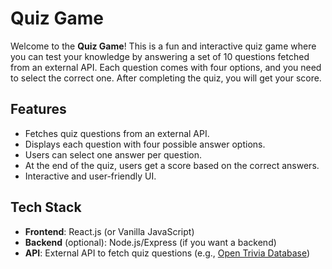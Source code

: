 # Quiz Game

Welcome to the **Quiz Game**! This is a fun and interactive quiz game where you can test your knowledge by answering a set of 10 questions fetched from an external API. Each question comes with four options, and you need to select the correct one. After completing the quiz, you will get your score.

## Features

- Fetches quiz questions from an external API.
- Displays each question with four possible answer options.
- Users can select one answer per question.
- At the end of the quiz, users get a score based on the correct answers.
- Interactive and user-friendly UI.

## Tech Stack

- **Frontend**: React.js (or Vanilla JavaScript)
- **Backend** (optional): Node.js/Express (if you want a backend)
- **API**: External API to fetch quiz questions (e.g., [Open Trivia Database](https://api.jsonserve.com/Uw5CrX/))


